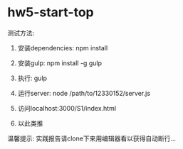 # hw5-start-top

测试方法:

1. 安装dependencies: npm install

2. 安装gulp: npm install -g gulp

3. 执行: gulp

4. 运行server: node /path/to/12330152/server.js

5. 访问localhost:3000/S1/index.html

6. 以此类推

温馨提示: 实践报告请clone下来用编辑器看以获得自动断行...
